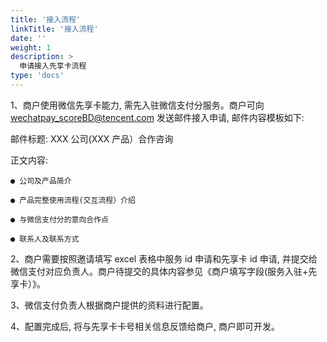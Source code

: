 ```yaml
---
title: '接入流程'
linkTitle: '接入流程'
date: ''
weight: 1
description: >
  申请接入先享卡流程
type: 'docs'
---
```


1、商户使用微信先享卡能力, 需先入驻微信支付分服务。商户可向 wechatpay_scoreBD@tencent.com 发送邮件接入申请, 邮件内容模板如下:

邮件标题: XXX 公司(XXX 产品）合作咨询

正文内容:

    ● 公司及产品简介

    ● 产品完整使用流程(交互流程）介绍

    ● 与微信支付分的意向合作点

    ● 联系人及联系方式

2、商户需要按照邀请填写 excel 表格中服务 id 申请和先享卡 id 申请, 并提交给微信支付对应负责人。商户待提交的具体内容参见《商户填写字段(服务入驻+先享卡）》。

3、微信支付负责人根据商户提供的资料进行配置。

4、配置完成后, 将与先享卡卡号相关信息反馈给商户, 商户即可开发。
